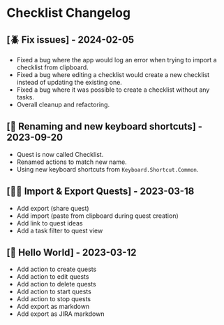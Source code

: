 # Checklist Changelog

## [🪲 Fix issues] - 2024-02-05

- Fixed a bug where the app would log an error when trying to import a checklist from clipboard.
- Fixed a bug where editing a checklist would create a new checklist instead of updating the existing one.
- Fixed a bug where it was possible to create a checklist without any tasks.
- Overall cleanup and refactoring.

## [🪿 Renaming and new keyboard shortcuts] - 2023-09-20

- Quest is now called Checklist.
- Renamed actions to match new name.
- Using new keyboard shortcuts from `Keyboard.Shortcut.Common`.

## [🤲🏻 Import & Export Quests] - 2023-03-18

- Add export (share quest)
- Add import (paste from clipboard during quest creation)
- Add link to quest ideas
- Add a task filter to quest view

## [🐣 Hello World] - 2023-03-12

- Add action to create quests
- Add action to edit quests
- Add action to delete quests
- Add action to start quests
- Add action to stop quests
- Add export as markdown
- Add export as JIRA markdown
